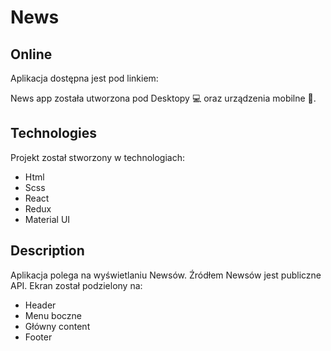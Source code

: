 # News


## Online

Aplikacja dostępna jest pod linkiem:



News app została utworzona pod Desktopy 💻
oraz urządzenia mobilne 📱. 

## Technologies

Projekt został stworzony w technologiach:

- Html
- Scss
- React
- Redux 
- Material UI

## Description

Aplikacja polega na wyświetlaniu Newsów. Źródłem Newsów jest publiczne API.
Ekran został podzielony na:

- Header
- Menu boczne
- Główny content
- Footer


